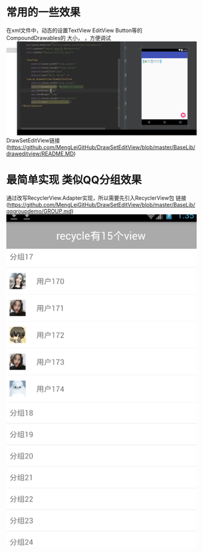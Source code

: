 ﻿# 常用的一些效果
在xml文件中，动态的设置TextView  EditView  Button等的  CompoundDrawables的 大小，
，方便调试
 ![mahua](drawset.gif)
DrawSetEditView链接(https://github.com/MengLeiGitHub/DrawSetEditView/blob/master/BaseLib/draweditview/README.MD)


# 最简单实现 类似QQ分组效果

通过改写RecyclerView.Adapter实现，所以需要先引入RecyclerView包
链接(https://github.com/MengLeiGitHub/DrawSetEditView/blob/master/BaseLib/qqgroupdemo/GROUP.md)
![mahua](qqgroup.gif)